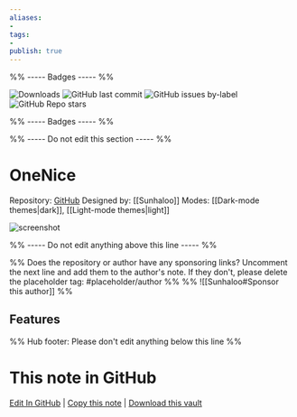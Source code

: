 ```yaml
---
aliases:
- 
tags: 
- 
publish: true
---
```


%% ----- Badges ----- %%

![Downloads](https://img.shields.io/badge/downloads-1349-573E7A?style=for-the-badge&logo=)
![GitHub last commit](https://img.shields.io/github/last-commit/Sunhaloo/OneNice?color=573E7A&label=last%20update&logo=github&style=for-the-badge)
![GitHub issues by-label](https://img.shields.io/github/issues/Sunhaloo/OneNice/help%20wanted?color=573E7A&logo=github&style=for-the-badge) 
![GitHub Repo stars](https://img.shields.io/github/stars/Sunhaloo/OneNice?color=573E7A&logo=github&style=for-the-badge)

%% ----- Badges ----- %%

%% ----- Do not edit this section ----- %%

# OneNice

Repository: [GitHub](https://github.com/Sunhaloo/OneNice)
Designed by: [[Sunhaloo]]
Modes: [[Dark-mode themes|dark]], [[Light-mode themes|light]]



![screenshot](https://github.com/Sunhaloo/OneNice/raw/HEAD/OneNice.png)

%% ----- Do not edit anything above this line ----- %% 

%% Does the repository or author have any sponsoring links? Uncomment the next line and add them to the author's note. If they don't, please delete the placeholder tag: #placeholder/author %%
%% ![[Sunhaloo#Sponsor this author]] %%


## Features



%% Hub footer: Please don't edit anything below this line %%

# This note in GitHub

<span class="git-footer">[Edit In GitHub](https://github.dev/obsidian-community/obsidian-hub/blob/main/02%20-%20Community%20Expansions/02.05%20All%20Community%20Expansions/Themes/OneNice.md "git-hub-edit-note") | [Copy this note](https://raw.githubusercontent.com/obsidian-community/obsidian-hub/main/02%20-%20Community%20Expansions/02.05%20All%20Community%20Expansions/Themes/OneNice.md "git-hub-copy-note") | [Download this vault](https://github.com/obsidian-community/obsidian-hub/archive/refs/heads/main.zip "git-hub-download-vault") </span>
